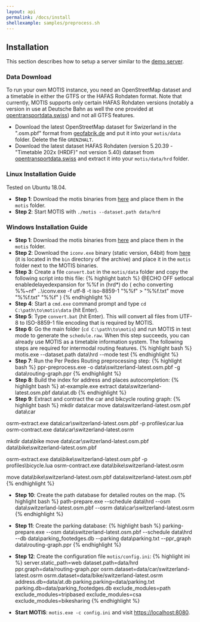 ```yaml
---
layout: api
permalink: /docs/install
shellexample: samples/preprocess.sh
---
```


## Installation

This section describes how to setup a server similar to the [demo server](https://demo.motis-project.de/public/).


### Data Download

To run your own MOTIS instance, you need an OpenStreetMap dataset and a timetable in either the GTFS or the HAFAS Rohdaten format. Note that currently, MOTIS supports only certain HAFAS Rohdaten versions (notably a version in use at Deutsche Bahn as well the one provided at [opentransportdata.swiss](https://opentransportdata.swiss)) and not all GTFS features.

  - Download the latest OpenStreetMap dataset for Swizerland in the ".osm.pbf" format from [geofabrik.de](https://download.geofabrik.de/europe/switzerland.html) and put it into your `motis/data` folder. Delete the file `GRENZHALT`.
  - Download the latest dataset HAFAS Rohdaten (version 5.20.39 - "Timetable 202x (HRDF)" not version 5.40) dataset from [opentransportdata.swiss](https://opentransportdata.swiss/en/dataset) and extract it into your `motis/data/hrd` folder.

<!--
  - This step is only required for real-time support: Download the latest GTFS dataset from  [opentransportdata.swiss](https://opentransportdata.swiss/en/dataset) and extract it into your `data/gtfs` folder.
-->


### Linux Installation Guide

Tested on Ubuntu 18.04.

  - **Step 1**: Download the motis binaries from [here](https://github.com/motis-project/motis/releases/latest/download/motis-linux.zip) and place them in the `motis` folder.
  - **Step 2**: Start MOTIS with `./motis --dataset.path data/hrd`


### Windows Installation Guide

  - **Step 1**:  Download the motis binaries from [here](https://github.com/motis-project/motis/releases/latest/download/motis-windows.zip) and place them in the `motis` folder.
  - **Step 2**: Download the `iconv.exe` binary (static version, 64bit) from [here](https://mlocati.github.io/articles/gettext-iconv-windows.html) (it is located in the `bin` directory of the archive) and place it in the `motis` folder next to the MOTIS binaries.
  - **Step 3**: Create a file `convert.bat` in the `motis/data` folder and copy the following script into this file:
{% highlight batch %}
@ECHO OFF
setlocal enabledelayedexpansion
for %%f in (hrd\*) do (
  echo converting %%~nf"
  ..\iconv.exe -f utf-8 -t iso-8859-1 "%%f" > "%%f.txt"
  move "%%f.txt" "%%f"
)
{% endhighlight %}
  - **Step 4**: Start a `cmd.exe` command prompt and type `cd C:\path\to\motis\data` (hit Enter).
  - **Step 5**: Type `convert.bat` (hit Enter). This will convert all files from UTF-8 to ISO-8859-1 file encoding that is required by MOTIS.
  - **Step 6**: Go the main folder (`cd C:\path\to\motis`) and run MOTIS in test mode to generate the `schedule.raw`. When this step succeeds, you can already use MOTIS as a timetable information system. The following steps are required for intermodal routing features.
{% highlight bash %}
motis.exe --dataset.path data\hrd --mode test
{% endhighlight %}
  - **Step 7**: Run the Per Pedes Routing preprocessing step:
{% highlight bash %}
ppr-preprocess.exe -o data\switzerland-latest.osm.pbf -g data\routing-graph.ppr
{% endhighlight %}
  - **Step 8**: Build the index for address and places autocompletion:
{% highlight bash %}
at-example.exe extract data\switzerland-latest.osm.pbf data\at.db
{% endhighlight %}
  - **Step 9**: Extract and contract the car and bikcycle routing graph:
{% highlight bash %}
mkdir data\car
move data\switzerland-latest.osm.pbf data\car

osrm-extract.exe data\car\switzerland-latest.osm.pbf -p profiles\car.lua
osrm-contract.exe data\car\switzerland-latest.osrm

mkdir data\bike
move data\car\switzerland-latest.osm.pbf data\bike\switzerland-latest.osm.pbf

osrm-extract.exe data\bike\switzerland-latest.osm.pbf -p profiles\bicycle.lua
osrm-contract.exe data\bike\switzerland-latest.osrm

move data\bike\switzerland-latest.osm.pbf data\switzerland-latest.osm.pbf
{% endhighlight %}
  - **Step 10**: Create the path database for detailed routes on the map.
{% highlight bash %}
path-prepare.exe
  --schedule data\hrd
  --osm data\switzerland-latest.osm.pbf
  --osrm data\car\switzerland-latest.osrm
{% endhighlight %}

  - **Step 11**: Create the parking database:
{% highlight bash %}
parking-prepare.exe
  --osm data\switzerland-latest.osm.pbf
  --schedule data\hrd
  --db data\parking_footedges.db
  --parking data\parking.txt
  --ppr_graph data\routing-graph.ppr
{% endhighlight %}

  - **Step 12**: Create the configuration file `motis/config.ini`:
{% highlight ini %}
server.static_path=web
dataset.path=data/hrd
ppr.graph=data/routing-graph.ppr
osrm.dataset=data/car/switzerland-latest.osrm
osrm.dataset=data/bike/switzerland-latest.osrm
address.db=data/at.db
parking.parking=data/parking.txt
parking.db=data/parking_footedges.db
exclude_modules=path
exclude_modules=tripbased
exclude_modules=csa
exclude_modules=bikesharing
{% endhighlight %}

  - **Start MOTIS**: `motis.exe -c config.ini` and visit [https://localhost:8080](https://localhost:8080).